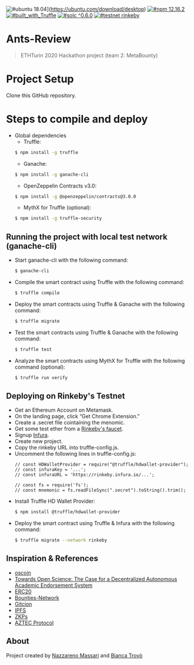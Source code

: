 ![#ubuntu 18.04](https://img.shields.io/badge/ubuntu-v18.04-orange?style=plastic)](https://ubuntu.com/download/desktop)
[![#npm 12.16.2](https://img.shields.io/badge/npm-v12.16.2-blue?style=plastic)](https://github.com/nvm-sh/nvm#installation-and-update)
[![#built_with_Truffle](https://img.shields.io/badge/built%20with-Truffle-blueviolet?style=plastic)](https://www.trufflesuite.com/)
[![#solc ^0.6.0](https://img.shields.io/badge/solc-^0.6.0-brown?style=plastic)](https://github.com/ethereum/solidity/releases/tag/^0.6.0)
[![#testnet rinkeby](https://img.shields.io/badge/testnet-Rinkeby-yellow?style=plastic&logo=Ethereum)]()


# Ants-Review
> ETHTurin 2020 Hackathon project (team 2: MetaBounty)

Project Setup
============

Clone this GitHub repository.

# Steps to compile and deploy

  - Global dependencies
    - Truffle:
    ```sh
    $ npm install -g truffle
    ```
    - Ganache:
    ```sh
    $ npm install -g ganache-cli
    ```
    - OpenZeppelin Contracts v3.0:
    ```sh
    $ npm install -g @openzeppelin/contracts@3.0.0
    ```
    - MythX for Truffle (optional):
    ```sh
    $ npm install -g truffle-security
    ```
## Running the project with local test network (ganache-cli)

   - Start ganache-cli with the following command:
     ```sh
     $ ganache-cli
     ```
   - Compile the smart contract using Truffle with the following command:
     ```sh
     $ truffle compile
     ```
   - Deploy the smart contracts using Truffle & Ganache with the following command:
     ```sh
     $ truffle migrate
     ```
   - Test the smart contracts using Truffle & Ganache with the following command:
     ```sh
     $ truffle test
     ```
   - Analyze the smart contracts using MythX for Truffle with the following command (optional):
     ```sh
     $ truffle run verify
     ```
## Deploying on Rinkeby's Testnet
  - Get an Ethereum Account on Metamask.
  - On the landing page, click “Get Chrome Extension.”
  - Create a .secret file cointaining the menomic.
  - Get some test ether from a [Rinkeby's faucet](https://faucet.rinkeby.io/).
  - Signup [Infura](https://infura.io/).
  - Create new project.
  - Copy the rinkeby URL into truffle-config.js.
  - Uncomment the following lines in truffle-config.js:
    ```
    // const HDWalletProvider = require("@truffle/hdwallet-provider");
    // const infuraKey = '...';
    // const infuraURL = 'https://rinkeby.infura.io/...';

    // const fs = require('fs');
    // const mnemonic = fs.readFileSync(".secret").toString().trim();
    ```
  - Install Truffle HD Wallet Provider:
    ```sh
    $ npm install @truffle/hdwallet-provider
    ```
  - Deploy the smart contract using Truffle & Infura with the following command:
    ```sh
    $ truffle migrate --network rinkeby
    ```
    
    
## Inspiration & References
- [oscoin](http://oscoin.io/oscoin.pdf)
- [Towards Open Science: The Case for a Decentralized Autonomous Academic Endorsement System](https://zenodo.org/record/60054#.XqMYqnVKg5k)
- [ERC20](https://eips.ethereum.org/EIPS/eip-20)
- [Bounties-Network](https://www.bounties.network/)
- [Gitcion](gitcoin.co)
- [IPFS](https://ipfs.io/)
- [ZKPs](https://people.csail.mit.edu/silvio/Selected%20Scientific%20Papers/Zero%20Knowledge/Noninteractive_Zero-Knowkedge.pdf)
- [AZTEC Protocol](https://www.aztecprotocol.com/)

## About

Project created by [Nazzareno Massari](http://nazzarenomassari.com) and [Bianca Trovò](https://github.com/biancasama)
